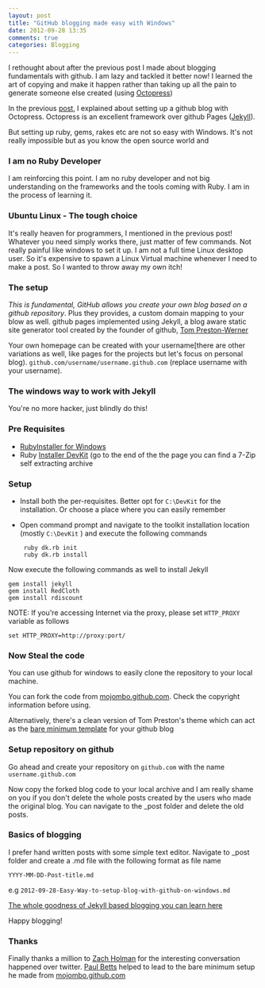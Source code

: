 ```yaml
---
layout: post
title: "GitHub blogging made easy with Windows"
date: 2012-09-28 13:35
comments: true
categories: Blogging
---
```


I rethought about after the previous post I made about blogging fundamentals with github. I am lazy and tackled it better now! I learned the art of copying and make it happen rather than taking up all the pain to generate someone else created (using [Octopress](http://octopress.org/))

In the previous [post](http://sarat.in/Blogging/2012/08/23/setting-up-new-octpress-with-github-for-blogging.html), I explained about setting up a github blog with Octopress. Octopress is an excellent framework over github Pages ([Jekyll](https://github.com/mojombo/jekyll)).

But setting up ruby, gems, rakes etc are not so easy with Windows. It's not really impossible but as you know the open source world and 

### I am no Ruby Developer ###
I am reinforcing this point. I am no ruby developer and not big understanding on the frameworks and the tools coming with Ruby. I am in the process of learning it.

### Ubuntu Linux - The tough choice ###
It's really heaven for programmers, I mentioned in the previous post! Whatever you need simply works there, just matter of few commands. Not really painful like windows to set it up. I am not a full time Linux desktop user. So it's expensive to spawn a Linux Virtual machine whenever I need to make a post. So I wanted to throw away my own itch!

### The setup ###
*This is fundamental, GitHub allows you create your own blog based on a github repository*. Plus they provides, a custom domain mapping to your blow as well. github pages implemented using Jekyll, a blog aware static site generator tool created by the founder of github, [Tom Preston-Werner](http://tom.preston-werner.com/)

Your own homepage can be created with your username[there are other variations as well, like pages for the projects but let's focus on personal blog). `github.com/username/username.github.com` (replace username with your username). 

### The windows way to work with Jekyll ###
You're no more hacker, just blindly do this!

### Pre Requisites ###
 - [RubyInstaller for Windows](http://rubyinstaller.org/)
 - Ruby [Installer DevKit](http://rubyinstaller.org/) (go to the end of the the page you can find a 7-Zip self extracting archive
	
### Setup ###

 - Install both the per-requisites. Better opt for `C:\DevKit` for the installation. Or choose a place where you can easily remember

 - Open command prompt and navigate to the toolkit installation location (mostly `C:\DevKit` ) and execute the following commands


    	ruby dk.rb init
    	ruby dk.rb install

Now execute the following commands as well to install Jekyll

	gem install jekyll
	gem install RedCloth
	gem install rdiscount	

NOTE: If you're accessing Internet via the proxy, please set `HTTP_PROXY` variable as follows

`set HTTP_PROXY=http://proxy:port/`

### Now Steal the code ###

You can use github for windows to easily clone the repository to your local machine.

You can fork the code from [mojombo.github.com](https://github.com/mojombo/mojombo.github.com). Check the copyright information before using.

Alternatively, there's a clean version of Tom Preston's theme which can act as the [bare minimum template](https://github.com/xpaulbettsx/blogstrap) for your github blog


### Setup repository on github ###
Go ahead and create your repository on `github.com` with the name `username.github.com`

Now copy the forked blog code to your local archive and I am really shame on you if you don't delete the whole posts created by the users who made the original blog. You can navigate to the _post folder and delete the old posts. 

### Basics of blogging ###
I prefer hand written posts with some simple text editor. Navigate to _post folder and create a .md file with the following format as file name

`YYYY-MM-DD-Post-title.md`

e.g
`2012-09-28-Easy-Way-to-setup-blog-with-github-on-windows.md`

[The whole goodness of Jekyll based blogging you can learn here](https://github.com/mojombo/jekyll)

Happy blogging!

### Thanks ###
Finally thanks a million to [Zach Holman](https://twitter.com/holman) for the interesting conversation happened over twitter. [Paul Betts](https://twitter.com/xpaulbettsx) helped to lead to the bare minimum setup he made from [mojombo.github.com](http://mojombo.github.com)
